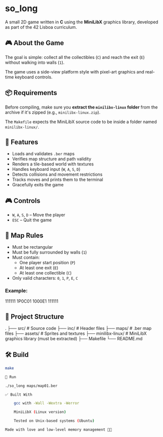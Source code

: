 # so_long

A small 2D game written in **C** using the **MiniLibX** graphics library, developed as part of the 42 Lisboa curriculum.

## 🎮 About the Game

The goal is simple: collect all the collectibles (`C`) and reach the exit (`E`) without walking into walls (`1`).

The game uses a side-view platform style with pixel-art graphics and real-time keyboard controls.

## 📦 Requirements

Before compiling, make sure you **extract the `minilibx-linux` folder** from the archive if it's zipped (e.g., `minilibx-linux.zip`).

The `Makefile` expects the MiniLibX source code to be inside a folder named `minilibx-linux/`.

## 🧠 Features

- Loads and validates `.ber` maps
- Verifies map structure and path validity
- Renders a tile-based world with textures
- Handles keyboard input (`W`, `A`, `S`, `D`)
- Detects collisions and movement restrictions
- Tracks moves and prints them to the terminal
- Gracefully exits the game

## 🎮 Controls

- `W`, `A`, `S`, `D` – Move the player
- `ESC` – Quit the game

## 📜 Map Rules

- Must be rectangular
- Must be fully surrounded by walls (`1`)
- Must contain:
  - One player start position (`P`)
  - At least one exit (`E`)
  - At least one collectible (`C`)
- Only valid characters: `0`, `1`, `P`, `E`, `C`

### Example:

111111
1P0C01
1000E1
111111


## 🧱 Project Structure

.
├── src/ # Source code
├── inc/ # Header files
├── maps/ # .ber map files
├── assets/ # Sprites and textures
├── minilibx-linux/ # MiniLibX graphics library (must be extracted)
├── Makefile
└── README.md

## 🛠️ Build

```bash
make

🚀 Run

./so_long maps/map01.ber

✅ Built With

    gcc with -Wall -Wextra -Werror

    MiniLibX (Linux version)

    Tested on Unix-based systems (Ubuntu)

Made with love and low-level memory management 🧠💾
